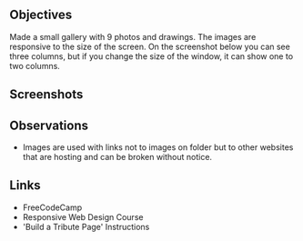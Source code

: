 
## Objectives

Made a small gallery with 9 photos and drawings.
The images are responsive to the size of the screen. On the screenshot below you can see three columns, but if you change the size of the window, it can show one to two columns. 

## Screenshots

## Observations

- Images are used with links not to images on folder but to other websites that are hosting and can be broken without notice. 

## Links 
- FreeCodeCamp
- Responsive Web Design Course
- 'Build a Tribute Page' Instructions
